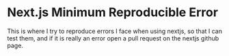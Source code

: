 # Next.js Minimum Reproducible Error

This is where I try to reproduce errors I face when using nextjs, so that I can test them, and if it is really an error open a pull request on the nextjs github page.
